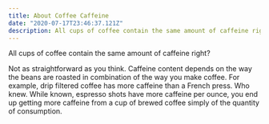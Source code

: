 ```yaml
---
title: About Coffee Caffeine
date: "2020-07-17T23:46:37.121Z"
description: All cups of coffee contain the same amount of caffeine right? 
---
```


All cups of coffee contain the same amount of caffeine right? 

Not as straightforward as you think. Caffeine content depends on the way the beans are roasted in combination of the way you make coffee.  For example, drip filtered coffee has more caffeine than a French press. Who knew. While known, espresso shots have more caffeine per ounce, you end up getting more caffeine from a cup of brewed coffee simply of the quantity of consumption.


